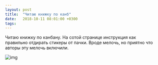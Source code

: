 ```yaml
---
layout: post
title:  "Читаю книжку по канб"
date:   2018-10-11 08:01:00 +0300
tags:   
---
```


Читаю книжку по канбану. На сотой странице инструкция как правильно отдирать стикеры от пачки. Вроде мелочь, но приятно что авторы эту мелочь включили.

![img](https://pp.userapi.com/c850132/v850132836/3da31/MqNNXCq-Hb0.jpg)

<!--excerpt-->
